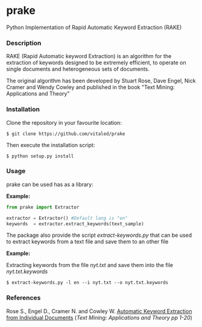 # prake
Python Implementation of Rapid Automatic Keyword Extraction (RAKE)

### Description

RAKE (Rapid Automatic keyword Extraction) is an algorithm for the extraction of keywords designed
to be extremely efficient, to operate on single documents and heterogeneous sets of documents.

The original algorithm has been developed by Stuart Rose, Dave Engel, Nick Cramer and Wendy Cowley
and published in the book "Text Mining: Applications and Theory"

### Installation

Clone the repository in your favourite location:
```
$ git clone https://github.com/vitaled/prake
```
Then execute the installation script:

```
$ python setup.py install
```

### Usage

prake can be used has as a library:

**Example:**

```python
from prake import Extractor

extractor = Extractor() #Default lang is "en"
keywords  = extractor.extract_keywords(text_sample)
```

The package also provide the script *extract-keywords.py* that can be used to extract keywords from a text file and save them to an other file

**Example:**

Extracting keywords from the file *nyt.txt* and save them into the file *nyt.txt.keywords*

```
$ extract-keywords.py -l en --i nyt.txt --o nyt.txt.keywords
```

### References
Rose S., Engel D., Cramer N. and Cowley W. [Automatic Keyword Extraction from Individual Documents](https://www.researchgate.net/publication/227988510_Automatic_Keyword_Extraction_from_Individual_Documents) (*Text Mining: Applications and Theory pp 1-20*)
